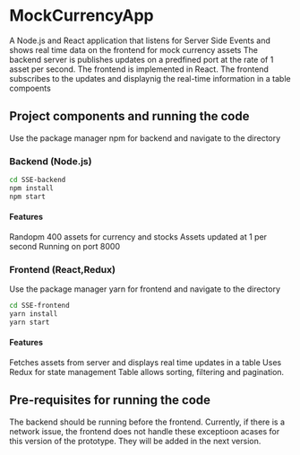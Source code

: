 # MockCurrencyApp
A Node.js and React application that listens for Server Side Events and shows real time data on the frontend for mock currency assets
The backend server is publishes updates on a predfined port at the rate of 1 asset per second. The frontend is implemented in React.
The frontend subscribes to the updates and displaynig the real-time information in a table compoents

## Project components and running the code
Use the package manager npm for backend and navigate to the directory


### Backend (Node.js)
```bash
cd SSE-backend
npm install
npm start
```
#### Features
Randopm 400 assets for currency and stocks
Assets updated at 1 per second
Running on port 8000


### Frontend (React,Redux)
Use the package manager yarn for frontend and navigate to the directory

```bash
cd SSE-frontend
yarn install
yarn start
```
#### Features
Fetches assets from server and displays real time updates in a table
Uses Redux for state management
Table allows sorting, filtering and pagination.


## Pre-requisites for running the code

The backend should be running before the frontend. Currently, if there is a network issue, the frontend does not handle these exceptioon acases for this version of the prototype. They will be added in the next version.
